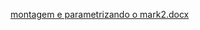 [montagem e parametrizando o mark2.docx](https://github.com/user-attachments/files/22197772/montagem.e.parametrizando.o.mark2.docx)
